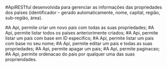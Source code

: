 #ApiRESTful desenvolvida para gerenciar as  informações das propriedades dos países
 (identificador – gerado automaticamente, nome, capital, região, sub-região, área).
 
#A Api, permite criar um novo pais com todas as suas propriedades;
#A Api, permite listar todos os paises anteriorimente criados;
#A Api, permite listar um pais com base em ID especifico;
#A Api, permite listar um pais com base no seu nome;
#A Api, permite editar um pais e todas as suas propriedades;
#A Api, permite apagar um pais;
#A Api, permite paginacao;
#A Api, permite ordenacao do pais por qualquer uma das suas propriendades.
